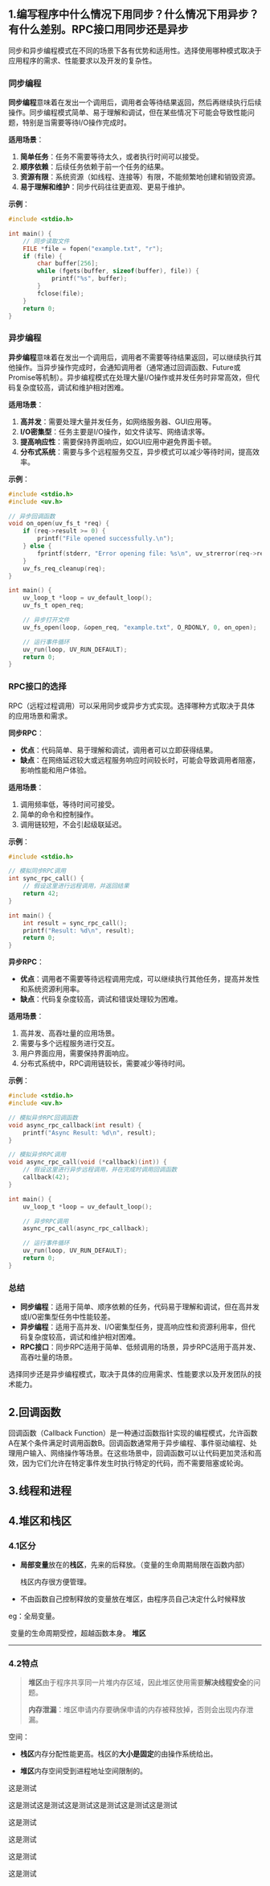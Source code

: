 ## 1.编写程序中什么情况下用同步？什么情况下用异步？有什么差别。RPC接口用同步还是异步

同步和异步编程模式在不同的场景下各有优势和适用性。选择使用哪种模式取决于应用程序的需求、性能要求以及开发的复杂性。

### 同步编程

**同步编程**意味着在发出一个调用后，调用者会等待结果返回，然后再继续执行后续操作。同步编程模式简单、易于理解和调试，但在某些情况下可能会导致性能问题，特别是当需要等待I/O操作完成时。

**适用场景**：
1. **简单任务**：任务不需要等待太久，或者执行时间可以接受。
2. **顺序依赖**：后续任务依赖于前一个任务的结果。
3. **资源有限**：系统资源（如线程、连接等）有限，不能频繁地创建和销毁资源。
4. **易于理解和维护**：同步代码往往更直观、更易于维护。

**示例**：
```c
#include <stdio.h>

int main() {
    // 同步读取文件
    FILE *file = fopen("example.txt", "r");
    if (file) {
        char buffer[256];
        while (fgets(buffer, sizeof(buffer), file)) {
            printf("%s", buffer);
        }
        fclose(file);
    }
    return 0;
}
```

### 异步编程

**异步编程**意味着在发出一个调用后，调用者不需要等待结果返回，可以继续执行其他操作。当异步操作完成时，会通知调用者（通常通过回调函数、Future或Promise等机制）。异步编程模式在处理大量I/O操作或并发任务时非常高效，但代码复杂度较高，调试和维护相对困难。

**适用场景**：
1. **高并发**：需要处理大量并发任务，如网络服务器、GUI应用等。
2. **I/O密集型**：任务主要是I/O操作，如文件读写、网络请求等。
3. **提高响应性**：需要保持界面响应，如GUI应用中避免界面卡顿。
4. **分布式系统**：需要与多个远程服务交互，异步模式可以减少等待时间，提高效率。

**示例**：
```c
#include <stdio.h>
#include <uv.h>

// 异步回调函数
void on_open(uv_fs_t *req) {
    if (req->result >= 0) {
        printf("File opened successfully.\n");
    } else {
        fprintf(stderr, "Error opening file: %s\n", uv_strerror(req->result));
    }
    uv_fs_req_cleanup(req);
}

int main() {
    uv_loop_t *loop = uv_default_loop();
    uv_fs_t open_req;

    // 异步打开文件
    uv_fs_open(loop, &open_req, "example.txt", O_RDONLY, 0, on_open);

    // 运行事件循环
    uv_run(loop, UV_RUN_DEFAULT);
    return 0;
}
```

### RPC接口的选择

RPC（远程过程调用）可以采用同步或异步方式实现。选择哪种方式取决于具体的应用场景和需求。

**同步RPC**：
- **优点**：代码简单、易于理解和调试，调用者可以立即获得结果。
- **缺点**：在网络延迟较大或远程服务响应时间较长时，可能会导致调用者阻塞，影响性能和用户体验。

**适用场景**：
1. 调用频率低，等待时间可接受。
2. 简单的命令和控制操作。
3. 调用链较短，不会引起级联延迟。

**示例**：
```c
#include <stdio.h>

// 模拟同步RPC调用
int sync_rpc_call() {
    // 假设这里进行远程调用，并返回结果
    return 42;
}

int main() {
    int result = sync_rpc_call();
    printf("Result: %d\n", result);
    return 0;
}
```

**异步RPC**：
- **优点**：调用者不需要等待远程调用完成，可以继续执行其他任务，提高并发性和系统资源利用率。
- **缺点**：代码复杂度较高，调试和错误处理较为困难。

**适用场景**：
1. 高并发、高吞吐量的应用场景。
2. 需要与多个远程服务进行交互。
3. 用户界面应用，需要保持界面响应。
4. 分布式系统中，RPC调用链较长，需要减少等待时间。

**示例**：
```c
#include <stdio.h>
#include <uv.h>

// 模拟异步RPC回调函数
void async_rpc_callback(int result) {
    printf("Async Result: %d\n", result);
}

// 模拟异步RPC调用
void async_rpc_call(void (*callback)(int)) {
    // 假设这里进行异步远程调用，并在完成时调用回调函数
    callback(42);
}

int main() {
    uv_loop_t *loop = uv_default_loop();

    // 异步RPC调用
    async_rpc_call(async_rpc_callback);

    // 运行事件循环
    uv_run(loop, UV_RUN_DEFAULT);
    return 0;
}
```

### 总结

- **同步编程**：适用于简单、顺序依赖的任务，代码易于理解和调试，但在高并发或I/O密集型任务中性能较差。
- **异步编程**：适用于高并发、I/O密集型任务，提高响应性和资源利用率，但代码复杂度较高，调试和维护相对困难。
- **RPC接口**：同步RPC适用于简单、低频调用的场景，异步RPC适用于高并发、高吞吐量的场景。

选择同步还是异步编程模式，取决于具体的应用需求、性能要求以及开发团队的技术能力。



## 2.回调函数

回调函数（Callback Function）是一种通过函数指针实现的编程模式，允许函数A在某个条件满足时调用函数B。回调函数通常用于异步编程、事件驱动编程、处理用户输入、网络操作等场景。在这些场景中，回调函数可以让代码更加灵活和高效，因为它们允许在特定事件发生时执行特定的代码，而不需要阻塞或轮询。





## 3.线程和进程

## 4.堆区和栈区

### 4.1区分

- **局部变量**放在的**栈区**，先来的后释放。（变量的生命周期局限在函数内部）

  栈区内存很方便管理。

- 不由函数自己控制释放的变量放在堆区，由程序员自己决定什么时候释放

eg：全局变量。

​		变量的生命周期受控，超越函数本身。 **堆区**

***



### 4.2特点



> **堆区**由于程序共享同一片堆内存区域，因此堆区使用需要**解决线程安全**的问题。
>
> **内存泄漏**：堆区申请内存要确保申请的内存被释放掉，否则会出现内存泄漏。

空间：

- **栈区**内存分配性能更高。栈区的**大小是固定**的由操作系统给出。

- **堆区**内存空间受到进程地址空间限制的。





这是测试

这是测试这是测试这是测试这是测试这是测试这是测试

这是测试

这是测试

这是测试

这是测试